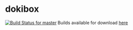 dokibox
=======
[![Build Status for master](https://travis-ci.org/dokibox/dokibox.svg?branch=master)](https://travis-ci.org/dokibox/dokibox)
Builds available for download [here](http://dokibox.github.io/dokibox)

